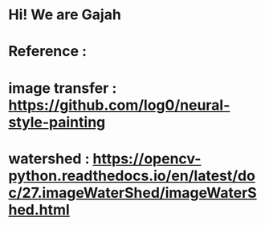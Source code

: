 # Hi!  We are Gajah






# Reference :
#  image transfer : https://github.com/log0/neural-style-painting
#  watershed : https://opencv-python.readthedocs.io/en/latest/doc/27.imageWaterShed/imageWaterShed.html
